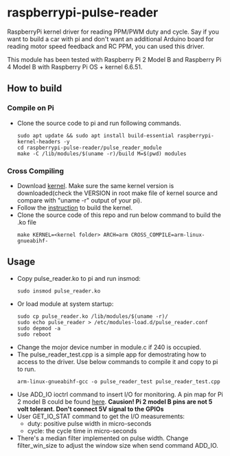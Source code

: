 # raspberrypi-pulse-reader
RaspberryPi kernel driver for reading PPM/PWM duty and cycle. Say if you want to build a car with pi and don't want an additional Arduino board for reading motor speed feedback and RC PPM, you can used this driver.

This module has been tested with Raspberry Pi 2 Model B and Raspberry Pi 4 Model B with Raspberry Pi OS + kernel 6.6.51.

## How to build
### Compile on Pi
- Clone the source code to pi and run following commands.
	```
	sudo apt update && sudo apt install build-essential raspberrypi-kernel-headers -y
	cd raspberrypi-pulse-reader/pulse_reader_module
	make -C /lib/modules/$(uname -r)/build M=$(pwd) modules
	```
### Cross Compiling
- Download [kernel](https://github.com/raspberrypi/linux). Make sure the same kernel version is downloaded(check the VERSION in root make file of kernel source and compare with "uname -r" output of your pi). 
- Follow the [instruction](https://www.raspberrypi.org/documentation/linux/kernel/building.md) to build the kernel.
- Clone the source code of this repo and run below command to build the .ko file
	```
	make KERNEL=<kernel folder> ARCH=arm CROSS_COMPILE=arm-linux-gnueabihf-
	```
## Usage
- Copy pulse_reader.ko to pi and run insmod:
	```
	sudo insmod pulse_reader.ko
	```
- Or load module at system startup:
	```
	sudo cp pulse_reader.ko /lib/modules/$(uname -r)/
	sudo echo pulse_reader > /etc/modules-load.d/pulse_reader.conf
	sudo depmod -a
	sudo reboot
	```
- Change the mojor device number in module.c if 240 is occupied.
- The pulse_reader_test.cpp is a simple app for demostrating how to access to the driver. Use below commands to compile it and copy to pi to run.
	```
	arm-linux-gnueabihf-gcc -o pulse_reader_test pulse_reader_test.cpp
	```
- Use ADD_IO ioctrl command to insert I/O for monitoring. A pin map for Pi 2 model B could be found [here](https://docs.microsoft.com/en-us/windows/iot-core/media/pinmappingsrpi/rp2_pinout.png). **Causion! Pi 2 model B pins are not 5 volt tolerant. Don't connect 5V signal to the GPIOs**
- User GET_IO_STAT command to get the I/O measurements:
	- duty: positive pulse width in micro-seconds
    - cycle: the cycle time in micro-seconds
- There's a median filter implemented on pulse width. Change filter_win_size to adjust the window size when send command ADD_IO.
